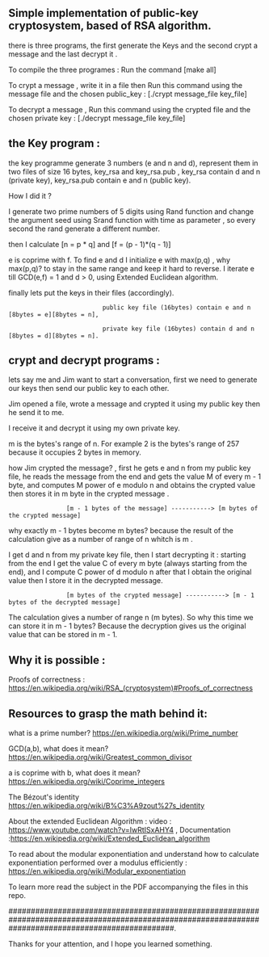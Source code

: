 ## Simple implementation of  public-key cryptosystem, based of RSA algorithm.
there is three programs, the first generate the Keys and the second crypt a message and the last decrypt it .

To compile the three programes : Run the command [make all]

To crypt a message , write it in a file then Run this command using the message file and the chosen public_key : [./crypt message_file key_file]

To decrypt a message , Run this command using the crypted file and the chosen private key : [./decrypt message_file key_file]

## the Key program :
the key programme generate 3 numbers (e and n and d), represent them in two files of size 16 bytes, key_rsa and key_rsa.pub , key_rsa contain d and n (private key), key_rsa.pub contain e and n (public key).

How I did it ?

I generate two prime numbers of 5 digits using Rand function and change the argument seed using Srand function with time as parameter , so every second the rand generate a different number.

then I calculate [n = p * q] and [f = (p - 1)*(q - 1)]

e is coprime with f. To find e and d I initialize e with max(p,q) , why max(p,q)? to stay in the same range and keep it hard to reverse. I iterate e till GCD(e,f) = 1 and d > 0,  using Extended Euclidean algorithm.

finally lets put the keys in their files (accordingly). 
                              
                              public key file (16bytes) contain e and n [8bytes = e][8bytes = n],

                              private key file (16bytes) contain d and n [8bytes = d][8bytes = n].

## crypt and decrypt programs : 
lets say me and Jim want to start a conversation, first we need to generate our keys then send our public key to each other.

Jim opened a file, wrote a message and crypted it using my public key then he send it to me.

I receive it and decrypt it using my own private key.

m is the bytes's range of n. For example 2 is the bytes's range of 257 because it occupies 2 bytes in memory.

how Jim crypted the message? , first he gets e and n from my public key file, he reads the message from the end and gets the value M of every m - 1 byte, and computes M power of e modulo n and obtains the crypted value then stores it in m byte in the crypted message .

                    [m - 1 bytes of the message] -----------> [m bytes of the crypted message]

why exactly m - 1 bytes become m bytes? because the result of the calculation give as a number of range of n whitch is m .

I get d and n from my private key file, then I start decrypting it : starting from the end I get the value C of every m byte (always starting from the end), and I compute C power of d modulo n after that I obtain the original value then I store it in the decrypted message.

                    [m bytes of the crypted message] -----------> [m - 1 bytes of the decrypted message]

The calculation gives a number of range n (m bytes). So why this time we can store it in m - 1 bytes? Because the decryption gives us the original value that can be stored in m - 1.

## Why it is possible :
Proofs of correctness : https://en.wikipedia.org/wiki/RSA_(cryptosystem)#Proofs_of_correctness 


## Resources to grasp the math behind it:

what is a prime number? https://en.wikipedia.org/wiki/Prime_number 

GCD(a,b), what does it mean? https://en.wikipedia.org/wiki/Greatest_common_divisor

a is coprime with b, what does it mean? https://en.wikipedia.org/wiki/Coprime_integers

The Bézout's identity  https://en.wikipedia.org/wiki/B%C3%A9zout%27s_identity

About the extended Euclidean Algorithm : video : https://www.youtube.com/watch?v=IwRtISxAHY4 , Documentation :https://en.wikipedia.org/wiki/Extended_Euclidean_algorithm

To read about the modular exponentiation and understand how to calculate exponentiation performed over a modulus efficiently : https://en.wikipedia.org/wiki/Modular_exponentiation

To learn more read the subject in the PDF accompanying the files in this repo.

#####################################################################################################################################################.

Thanks for your attention, and I hope you learned something.


